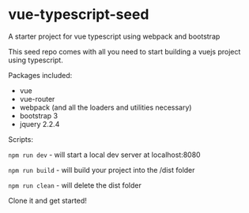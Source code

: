 # vue-typescript-seed
A starter project for vue typescript using webpack and bootstrap

This seed repo comes with all you need to start building a vuejs project using typescript.

Packages included:
- vue
- vue-router
- webpack (and all the loaders and utilities necessary)
- bootstrap 3
- jquery 2.2.4

Scripts:

`npm run dev` - will start a local dev server at localhost:8080

`npm run build` - will build your project into the /dist folder

`npm run clean` - will delete the dist folder

Clone it and get started!

